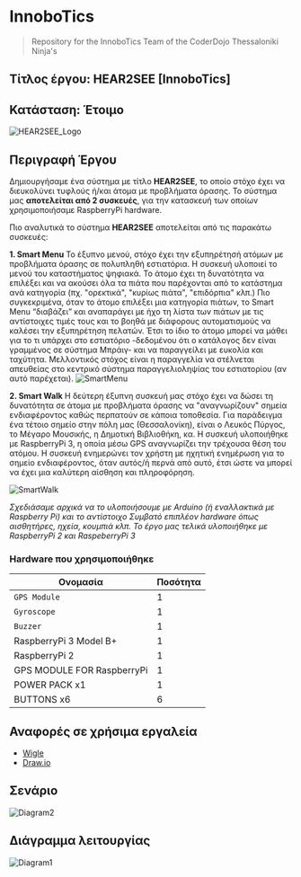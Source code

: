 # InnoboTics

> Repository for the InnoboTics Team of the CoderDojo Thessaloniki Ninja's
## Τίτλος έργου: HEAR2SEE [InnoboTics]
## Κατάσταση: Έτοιμο
![HEAR2SEE_Logo](../Images/HEAR2C_Logo_sm.jpg)
## Περιγραφή Έργου

Δημιουργήσαμε ένα σύστημα με τίτλο **HEAR2SEE**, το οποίο στόχο έχει να διευκολύνει τυφλούς ή/και άτομα με προβλήματα όρασης. Το σύστημα μας **αποτελείται από 2 συσκευές**, για την κατασκευή των οποίων χρησιμοποιήσαμε RaspberryPi hardware. 

Πιο αναλυτικά το σύστημα **HEAR2SEE** αποτελείται από τις παρακάτω συσκευές: 

**1. Smart Menu** Το έξυπνο μενού, στόχο έχει την εξυπηρέτησή ατόμων με προβλήματα όρασης σε πολυπληθή εστιατόρια. Η συσκευή υλοποιεί το μενού του καταστήματος ψηφιακά. Το άτομο έχει τη δυνατότητα να επιλέξει και να ακούσει όλα τα πιάτα που παρέχονται από το κατάστημα ανά κατηγορία (πχ. "ορεκτικά", "κυρίως πιάτα", "επιδόρπια" κλπ.) Πιο συγκεκριμένα, όταν το άτομο επιλέξει μια κατηγορία πιάτων, το Smart Menu “διαβάζει” και αναπαράγει με ήχο τη λίστα των πιάτων με τις αντίστοιχες τιμές τους και το βοηθά με διάφορους αυτοματισμούς να καλέσει την εξυπηρέτηση πελατών. Έτσι το ίδιο το άτομο μπορεί να μάθει για το τι υπάρχει στο εστιατόριο -δεδομένου ότι ο κατάλογος δεν είναι γραμμένος σε σύστημα Μπράιγ- και να παραγγείλει με ευκολία και ταχύτητα. Μελλοντικός στόχος είναι η παραγγελία να στέλνεται απευθείας στο κεντρικό σύστημα παραγγελιοληψίας του εστιατορίου (αν αυτό παρέχεται).
![SmartMenu](../Images/SmartMenu.jpg)

**2. Smart Walk** Η δεύτερη έξυπνη συσκευή μας στόχο έχει να δώσει τη δυνατότητα σε  άτομα με προβλήματα όρασης να "αναγνωρίζουν" σημεία ενδιαφέροντος καθώς περπατούν σε κάποια τοποθεσία. Για παράδειγμα ένα τέτοιο σημείο στην πόλη μας (Θεσσαλονίκη), είναι ο Λευκός Πύργος, το Μέγαρο Μουσικής, η Δημοτική Βιβλιοθήκη, κα. Η συσκευή υλοποιήθηκε με RaspberryPi 3, η οποία μέσω GPS αναγνωρίζει την τρέχουσα θέση του ατόμου. Η συσκευή ενημερώνει τον χρήστη με ηχητική ενημέρωση για το σημείο ενδιαφέροντος, όταν αυτός/ή περνά από αυτό, έτσι ώστε να μπορεί να έχει μια καλύτερη αίσθηση και πληροφόρηση. 

![SmartWalk](../Images/SmartWalk.JPG)

*Σχεδιάσαμε αρχικά να το υλοποιήσουμε με Arduino (ή εναλλακτικά με Raspberry Pi) και το αντίστοιχο Συμβατό επιπλέον hardware όπως αισθητήρες, ηχεία, κουμπιά κλπ. 
Το έργο μας τελικά υλοποιήθηκε με RaspberryPi 2 και RaspeberryPi 3*


### Hardware που χρησιμοποιήθηκε

|Ονομασία			|Ποσότητα			|
|-------------------------------|-------------------------------|
|`GPS Module`            |1              |
|`Gyroscope`|1  |
|`Buzzer`|1  |
| RaspberryPi 3 Model B+ | 1 |
| RaspberryPi 2 |1   |
| GPS MODULE FOR RaspberryPi | 1 |
| POWER PACK x1 | 1 |
| BUTTONS x6 | 6 |


## Αναφορές σε χρήσιμα εργαλεία

 - [Wigle](https://wigle.net)
 - [Draw.io](https://draw.io)
 
## Σενάριο
![Diagram2](../Diagrams/Diagram_2.JPG) 

## Διάγραμμα λειτουργίας 
![Diagram1](../Diagrams/Diagram_1.JPG)




